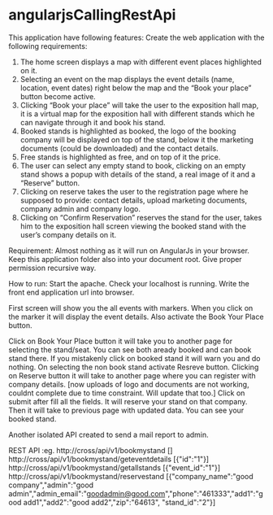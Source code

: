 # angularjsCallingRestApi

This application have following features:
Create the web application with the following requirements:

1. The home screen displays a map with different event places highlighted on it.
2. Selecting an event on the map displays the event details (name, location, event dates) right below the map and the “Book your place” button become active.
3. Clicking “Book your place” will take the user to the exposition hall map, it is a virtual map for the exposition hall with different stands which he can navigate through it and book his stand.
4. Booked stands is highlighted as booked, the logo of the booking company will be displayed on top of the stand, below it the marketing documents (could be downloaded) and the contact details.
5. Free stands is highlighted as free, and on top of it the price.
6. The user can select any empty stand to book, clicking on an empty stand shows a popup with details of the stand, a real image of it and a “Reserve” button.
7. Clicking on reserve takes the user to the registration page where he supposed to provide: contact details, upload marketing documents, company admin and company logo.
8. Clicking on “Confirm Reservation” reserves the stand for the user, takes him to the exposition hall screen viewing the booked stand with the user’s company details on it.

Requirement:
Almost nothing as it will run on AngularJs in your browser.
Keep this application folder also into your document root.
Give proper permission recursive way.

How to run:
Start the apache. Check your localhost is running.
Write the front end application url into browser.

First screen will show you the all events with markers. When you click on the marker it will display the event details. Also activate the Book Your Place button.

Click on Book Your Place button it will take you to another page for selecting the stand/seat.
You can see both aready booked and can book stand there. If you mistakenly click on booked stand it will warn you and do nothing.
On selecting the non book stand activate Resreve button.
Clicking on Reserve button it will take to another page where you can register with company details. [now uploads of logo and documents are not working, couldnt complete due to time constraint. Will update that too.]
Click on submit after fill all the fields. It will reserve your stand on that company. Then it will take to previous page with updated data. You can see your booked stand.

Another isolated API created to send a mail report to admin.

REST API :eg.
http://cross/api/v1/bookmystand
[]
http://cross/api/v1/bookmystand/geteventdetails
[{"id":"1"}]
http://cross/api/v1/bookmystand/getallstands
[{"event_id":"1"}]
http://cross/api/v1/bookmystand/reservestand
[{"company_name":"good company","admin":"good admin","admin_email":"goodadmin@good.com","phone":"461333","add1":"good add1","add2":"good add2","zip":"64613", "stand_id":"2"}]
